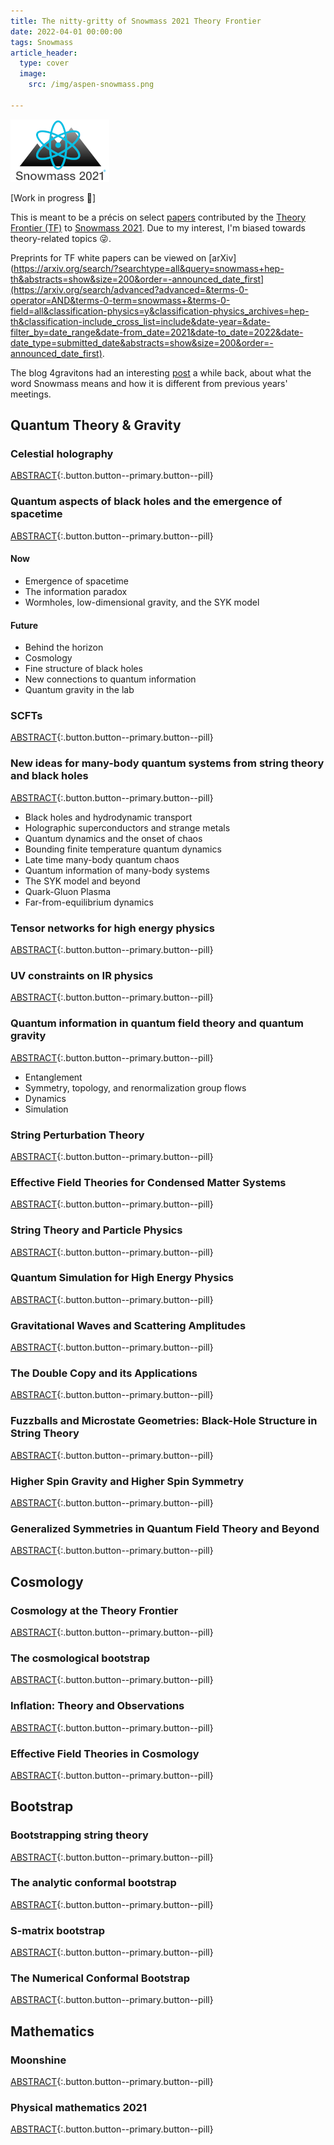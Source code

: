 ```yaml
---
title: The nitty-gritty of Snowmass 2021 Theory Frontier
date: 2022-04-01 00:00:00
tags: Snowmass
article_header: 
  type: cover
  image: 
    src: /img/aspen-snowmass.png
    
---
```


![Snowmass2021](/img/snowmass21.png)

\[Work in progress 🚧\]

This is meant to be a précis on select [papers](https://snowmass21.org/submissions/tf) contributed by the [Theory Frontier (TF)](https://snowmass21.org/theory/start) to [Snowmass 2021](https://snowmass21.org/). Due to my interest, I'm biased towards theory-related topics 😜.

<!--more-->

Preprints for TF white papers can be viewed on [arXiv](https://arxiv.org/search/?searchtype=all&query=snowmass+hep-th&abstracts=show&size=200&order=-announced_date_first](https://arxiv.org/search/advanced?advanced=&terms-0-operator=AND&terms-0-term=snowmass+&terms-0-field=all&classification-physics=y&classification-physics_archives=hep-th&classification-include_cross_list=include&date-year=&date-filter_by=date_range&date-from_date=2021&date-to_date=2022&date-date_type=submitted_date&abstracts=show&size=200&order=-announced_date_first).

The blog 4gravitons had an interesting [post](https://4gravitons.com/2022/03/18/of-snowmass-and-sagex/) a while back, about what the word Snowmass means and how it is different from previous years' meetings.


## Quantum Theory & Gravity
### Celestial holography 
[ABSTRACT](https://arxiv.org/abs/2111.11392){:.button.button--primary.button--pill}
### Quantum aspects of black holes and the emergence of spacetime 
[ABSTRACT](https://arxiv.org/abs/2201.03096){:.button.button--primary.button--pill}
#### Now
- Emergence of spacetime
- The information paradox
- Wormholes, low-dimensional gravity, and the SYK model

#### Future
- Behind the horizon 
- Cosmology 
- Fine structure of black holes 
- New connections to quantum information 
- Quantum gravity in the lab

### SCFTs 
[ABSTRACT](https://arxiv.org/abs/2202.07683){:.button.button--primary.button--pill}
### New ideas for many-body quantum systems from string theory and black holes 
[ABSTRACT](https://arxiv.org/abs/2203.04718){:.button.button--primary.button--pill}
- Black holes and hydrodynamic transport
- Holographic superconductors and strange metals 
- Quantum dynamics and the onset of chaos
- Bounding finite temperature quantum dynamics 
- Late time many-body quantum chaos 
- Quantum information of many-body systems 
- The SYK model and beyond 
- Quark-Gluon Plasma 
- Far-from-equilibrium dynamics

### Tensor networks for high energy physics 
[ABSTRACT](https://arxiv.org/abs/2203.04902){:.button.button--primary.button--pill}
### UV constraints on IR physics 
[ABSTRACT](https://arxiv.org/abs/2203.06805){:.button.button--primary.button--pill}
### Quantum information in quantum field theory and quantum gravity 
[ABSTRACT](https://arxiv.org/abs/2203.07117){:.button.button--primary.button--pill}
- Entanglement
- Symmetry, topology, and renormalization group flows
- Dynamics
- Simulation

### String Perturbation Theory
[ABSTRACT](https://arxiv.org/abs/2203.09099){:.button.button--primary.button--pill}
### Effective Field Theories for Condensed Matter Systems
[ABSTRACT](https://arxiv.org/abs/2203.10110){:.button.button--primary.button--pill}
### String Theory and Particle Physics
[ABSTRACT](https://arxiv.org/abs/2204.01742){:.button.button--primary.button--pill}
### Quantum Simulation for High Energy Physics
[ABSTRACT](https://arxiv.org/abs/2204.03381){:.button.button--primary.button--pill}
### Gravitational Waves and Scattering Amplitudes
[ABSTRACT](https://arxiv.org/abs/2204.05194){:.button.button--primary.button--pill}
### The Double Copy and its Applications
[ABSTRACT](https://arxiv.org/abs/2204.06547){:.button.button--primary.button--pill}
### Fuzzballs and Microstate Geometries: Black-Hole Structure in String Theory
[ABSTRACT](https://arxiv.org/abs/2204.13113){:.button.button--primary.button--pill}
### Higher Spin Gravity and Higher Spin Symmetry
[ABSTRACT](https://arxiv.org/abs/2205.01567){:.button.button--primary.button--pill}
### Generalized Symmetries in Quantum Field Theory and Beyond
[ABSTRACT](https://arxiv.org/abs/2205.09545){:.button.button--primary.button--pill}




## Cosmology
### Cosmology at the Theory Frontier 
[ABSTRACT](https://arxiv.org/abs/2203.07629){:.button.button--primary.button--pill}
### The cosmological bootstrap
[ABSTRACT](https://arxiv.org/abs/2203.08121){:.button.button--primary.button--pill}
### Inflation: Theory and Observations
[ABSTRACT](https://arxiv.org/abs/2203.08128){:.button.button--primary.button--pill}
### Effective Field Theories in Cosmology
[ABSTRACT](https://arxiv.org/abs/2203.08232){:.button.button--primary.button--pill}



## Bootstrap
### Bootstrapping string theory 
[ABSTRACT](https://arxiv.org/abs/2202.07163){:.button.button--primary.button--pill}
### The analytic conformal bootstrap 
[ABSTRACT](https://arxiv.org/abs/2202.11012){:.button.button--primary.button--pill}
### S-matrix bootstrap 
[ABSTRACT](https://arxiv.org/abs/2203.02421){:.button.button--primary.button--pill}
### The Numerical Conformal Bootstrap
[ABSTRACT](https://arxiv.org/abs/2203.08117){:.button.button--primary.button--pill}



## Mathematics
### Moonshine 
[ABSTRACT](https://arxiv.org/abs/2201.13321){:.button.button--primary.button--pill}
### Physical mathematics 2021 
[ABSTRACT](https://arxiv.org/abs/2203.05078){:.button.button--primary.button--pill}
